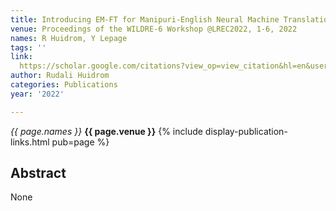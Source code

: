 ```yaml
---
title: Introducing EM-FT for Manipuri-English Neural Machine Translation
venue: Proceedings of the WILDRE-6 Workshop @LREC2022, 1-6, 2022
names: R Huidrom, Y Lepage
tags: ''
link: 
  https://scholar.google.com/citations?view_op=view_citation&hl=en&user=mQuoBfsAAAAJ&pagesize=4&sortby=pubdate&citation_for_view=mQuoBfsAAAAJ:UeHWp8X0CEIC
author: Rudali Huidrom
categories: Publications
year: '2022'

---
```


*{{ page.names }}*
**{{ page.venue }}**
{% include display-publication-links.html pub=page %}
## Abstract

None